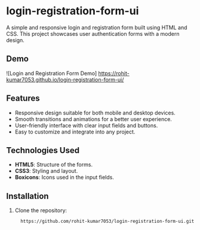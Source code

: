 # login-registration-form-ui

A simple and responsive login and registration form built using HTML and CSS. This project showcases user authentication forms with a modern design.

## Demo

![Login and Registration Form Demo] https://rohit-kumar7053.github.io/login-registration-form-ui/

## Features

- Responsive design suitable for both mobile and desktop devices.
- Smooth transitions and animations for a better user experience.
- User-friendly interface with clear input fields and buttons.
- Easy to customize and integrate into any project.

## Technologies Used

- **HTML5**: Structure of the forms.
- **CSS3**: Styling and layout.
- **Boxicons**: Icons used in the input fields.

## Installation

1. Clone the repository:
   ```bash
     https://github.com/rohit-kumar7053/login-registration-form-ui.git

